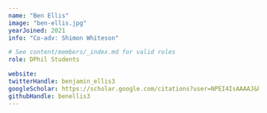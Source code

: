 ```yaml
---
name: "Ben Ellis"
image: "ben-ellis.jpg"
yearJoined: 2021
info: "Co-adv: Shimon Whiteson"

# See content/members/_index.md for valid roles
role: DPhil Students

website:
twitterHandle: benjamin_ellis3
googleScholar: https://scholar.google.com/citations?user=NPEI4IsAAAAJ&hl=en
githubHandle: benellis3
---
```

